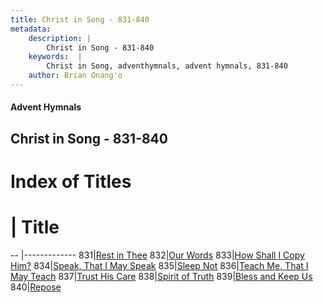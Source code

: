 ```yaml
---
title: Christ in Song - 831-840
metadata:
    description: |
        Christ in Song - 831-840
    keywords:  |
        Christ in Song, adventhymnals, advent hymnals, 831-840
    author: Brian Onang'o
---
```


#### Advent Hymnals
## Christ in Song - 831-840

# Index of Titles
# | Title                        
-- |-------------
831|[Rest in Thee](/christ-in-song/CIS/801-900/831-840/Rest-in-Thee)
832|[Our Words](/christ-in-song/CIS/801-900/831-840/Our-Words)
833|[How Shall I Copy Him?](/christ-in-song/CIS/801-900/831-840/How-Shall-I-Copy-Him)
834|[Speak, That I May Speak](/christ-in-song/CIS/801-900/831-840/Speak,-That-I-May-Speak)
835|[Sleep Not](/christ-in-song/CIS/801-900/831-840/Sleep-Not)
836|[Teach Me, That I May Teach](/christ-in-song/CIS/801-900/831-840/Teach-Me,-That-I-May-Teach)
837|[Trust His Care](/christ-in-song/CIS/801-900/831-840/Trust-His-Care)
838|[Spirit of Truth](/christ-in-song/CIS/801-900/831-840/Spirit-of-Truth)
839|[Bless and Keep Us](/christ-in-song/CIS/801-900/831-840/Bless-and-Keep-Us)
840|[Repose](/christ-in-song/CIS/801-900/831-840/Repose)